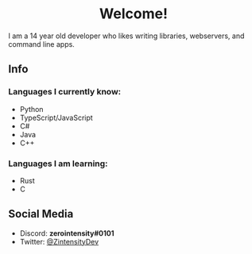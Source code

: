<h1 align="center">Welcome!</h1>
I am a 14 year old developer who likes writing libraries, webservers, and command line apps.

## Info

### Languages I currently know:

- Python
- TypeScript/JavaScript
- C#
- Java
- C++

### Languages I am learning:

- Rust
- C

## Social Media

- Discord: **zerointensity#0101**
- Twitter: [@ZintensityDev](https://twitter.com/ZIntensityDev)
